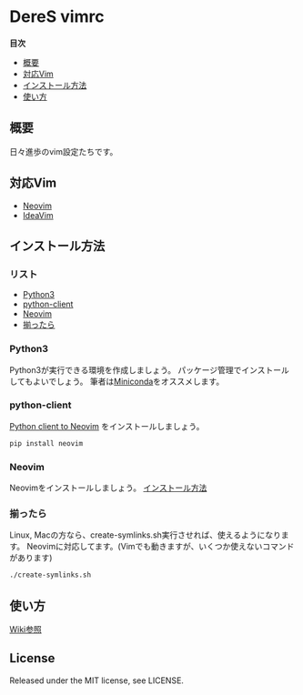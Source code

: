 # DereS vimrc
**目次**

- [概要](#概要)
- [対応Vim](#対応vim)
- [インストール方法](#インストール方法)
- [使い方](#使い方)

## 概要
日々進歩のvim設定たちです。

## 対応Vim
* [Neovim](https://neovim.io/)
* [IdeaVim](https://github.com/JetBrains/ideavim)

## インストール方法
### リスト
* [Python3](#python3)
* [python-client](#python-client)
* [Neovim](#neovim)
* [揃ったら](#揃ったら)

### Python3
Python3が実行できる環境を作成しましょう。
パッケージ管理でインストールしてもよいでしょう。
筆者は[Miniconda](https://conda.io/miniconda.html)をオススメします。

### python-client
[Python client to Neovim](https://github.com/neovim/python-client) をインストールしましょう。
```sh
pip install neovim
```

### Neovim
Neovimをインストールしましょう。
[インストール方法](https://github.com/neovim/neovim/wiki/Installing-Neovim)

### 揃ったら
Linux, Macの方なら、create-symlinks.sh実行させれば、使えるようになります。
Neovimに対応してます。(Vimでも動きますが、いくつか使えないコマンドがあります)
```sh
./create-symlinks.sh
```

## 使い方
[Wiki参照](https://github.com/deresmos/deres.vimrc/wiki)

## License
Released under the MIT license, see LICENSE.

